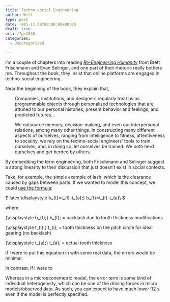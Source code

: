 ```yaml
---
title: Techno-social Engineering
author: Will
type: post
date: -001-11-30T00:00:00+00:00
draft: true
url: /?p=1838
categories:
  - Uncategorized

---
```

<span style="font-weight: 400;">I’m a couple of chapters into reading </span>[_<span style="font-weight: 400;">Re-Engineering Humanity</span>_][1] <span style="font-weight: 400;">from Brett Frischmann and Evan Selinger, and one part of their rhetoric really bothers me. Throughout the book, they insist that online platforms are engaged in techno-social engineering.</span>

<span style="font-weight: 400;">Near the beginning of the book, they explain that,</span>

<p style="padding-left: 30px;">
  <span style="font-weight: 400;">Companies, institutions, and designers regularly treat us as programmable objects through personalized technologies that are attuned to our personal histories, present behavior and feelings, and predicted futures…</span>
</p>

<p style="padding-left: 30px;">
  <span style="font-weight: 400;">We outsource memory, decision-making, and even our interpersonal relations, among many other things. In constructing many different aspects of ourselves, ranging from intelligence to fitness, attentiveness to sociality, we rely on the techno-social engineers’ tools to train ourselves, and, in doing so, let ourselves be trained. We both herd ourselves and get herded by others.</span>
</p>

<span style="font-weight: 400;">By embedding the term engineering, both Frischmann and Selinger suggest a strong linearity to their discussion that just doesn’t exist in social contexts.</span>

<span style="font-weight: 400;">Take, for example, the simple example of lash, which is the clearance caused by gaps between parts. If we wanted to model this concept, we could <a href="https://en.wikipedia.org/wiki/Backlash_(engineering)">use the formula</a>:</span>

<span style="font-weight: 400;">$ latex \displaystyle b_{t}=t_{i}-t_{a}\;} b_{t}=t_{i}-t_{a}\ $</span>

<span style="font-weight: 400;">where:</span>

<span style="font-weight: 400;">{\displaystyle b_{t}\;} b_{t}\;</span> <span style="font-weight: 400;">= backlash due to tooth thickness modifications</span>

<span style="font-weight: 400;">{\displaystyle t_{i}\;} t_{i}\;</span> <span style="font-weight: 400;">= tooth thickness on the pitch circle for ideal gearing (no backlash)</span>

<span style="font-weight: 400;">{\displaystyle t_{a}\;} t_{a}\;</span> <span style="font-weight: 400;">= actual tooth thickness<br /> </span>

If I were to put this equation in with some real data, the errors would be minimal.

In contrast, if I were to

<span style="font-weight: 400;">Whereas in a microeconometric model, the error term is some kind of individual heterogeneity, which can be one of the driving forces in micro models/observed data. As such, you can expect to have much lower R2 s even if the model is perfectly specified.</span>

 [1]: https://www.amazon.com/Re-Engineering-Humanity-Brett-Frischmann/dp/1107147093